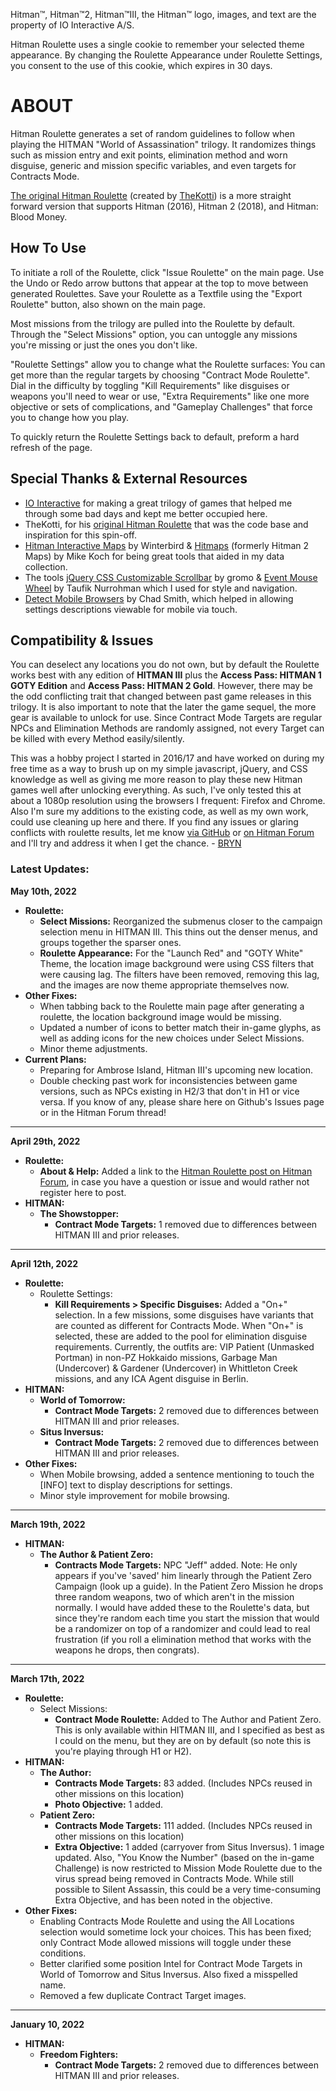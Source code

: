 Hitman™, Hitman™2, Hitman™III, the Hitman™ logo, images, and text are the property of IO Interactive A/S.

Hitman Roulette uses a single cookie to remember your selected theme appearance. By changing the Roulette Appearance under Roulette Settings, you consent to the use of this cookie, which expires in 30 days.

# ABOUT

Hitman Roulette generates a set of random guidelines to follow when playing the HITMAN "World of Assassination" trilogy. It randomizes things such as mission entry and exit points, elimination method and worn disguise, generic and mission specific variables, and even targets for Contracts Mode.

[The original Hitman Roulette](https://thekotti.github.io/about.html) (created by [TheKotti](https://twitter.com/TheKotti))  is a more straight forward version that supports Hitman (2016), Hitman 2 (2018), and Hitman: Blood Money.

## How To Use

To initiate a roll of the Roulette, click "Issue Roulette" on the main page. Use the Undo or Redo arrow buttons that appear at the top to move between generated Roulettes. Save your Roulette as a Textfile using the "Export Roulette" button, also shown on the main page.

Most missions from the trilogy are pulled into the Roulette by default. Through the "Select Missions" option, you can untoggle any missions you're missing or just the ones you don't like.

"Roulette Settings" allow you to change what the Roulette surfaces: You can get more than the regular targets by choosing "Contract Mode Roulette". Dial in the difficulty by toggling "Kill Requirements" like disguises or weapons you'll need to wear or use, "Extra Requirements" like one more objective or sets of complications, and "Gameplay Challenges" that force you to change how you play.

To quickly return the Roulette Settings back to default, preform a hard refresh of the page.

## Special Thanks & External Resources
* [IO Interactive](https://www.ioi.dk/) for making a great trilogy of games that helped me through some bad days and kept me better occupied here.
* TheKotti, for his [original Hitman Roulette](https://thekotti.github.io/about.html) that was the code base and inspiration for this spin-off.
* [Hitman Interactive Maps](http://hitmanmaps.com/) by Winterbird & [Hitmaps](https://www.hitmaps.com/) (formerly Hitman 2 Maps) by Mike Koch for being great tools that aided in my data collection.
* The tools [jQuery CSS Customizable Scrollbar](https://github.com/gromo/jquery.scrollbar) by gromo & [Event Mouse Wheel](https://www.dte.web.id/2013/02/event-mouse-wheel.html) by Taufik Nurrohman which I used for style and navigation.
* [Detect Mobile Browsers](http://detectmobilebrowsers.com/) by Chad Smith, which helped in allowing settings descriptions viewable for mobile via touch.

## Compatibility & Issues

You can deselect any locations you do not own, but by default the Roulette works best with any edition of **HITMAN III** plus the **Access Pass: HITMAN 1 GOTY Edition** and **Access Pass: HITMAN 2 Gold**. However, there may be the odd conflicting trait that changed between past game releases in this trilogy. It is also important to note that the later the game sequel, the more gear is available to unlock for use. Since Contract Mode Targets are regular NPCs and Elimination Methods are randomly assigned, not every Target can be killed with every Method easily/silently.

This was a hobby project I started in 2016/17 and have worked on during my free time as a way to brush up on my simple javascript, jQuery, and CSS knowledge as well as giving me more reason to play these new Hitman games well after unlocking everything. As such, I've only tested this at about a 1080p resolution using the browsers I frequent: Firefox and Chrome. Also I'm sure my additions to the existing code, as well as my own work, could use cleaning up here and there. If you find any issues or glaring conflicts with roulette results, let me know [via GitHub](https://github.com/BRYN4444/HitmanRoulette/issues) or [on Hitman Forum](https://hitmanforum.com/t/13107) and I'll try and address it when I get the chance. - [BRYN](http://bryn.info/)

### Latest Updates:

**May 10th, 2022**
* **Roulette:**
  * **Select Missions:** Reorganized the submenus closer to the campaign selection menu in HITMAN III. This thins out the denser menus, and groups together the sparser ones.
  * **Roulette Appearance:** For the "Launch Red" and "GOTY White" Theme, the location image background were using CSS filters that were causing lag. The filters have been removed, removing this lag, and the images are now theme appropriate themselves now.
* **Other Fixes:**
  * When tabbing back to the Roulette main page after generating a roulette, the location background image would be missing.
  * Updated a number of icons to better match their in-game glyphs, as well as adding icons for the new choices under Select Missions.
  * Minor theme adjustments.
* **Current Plans:**
  * Preparing for Ambrose Island, Hitman III's upcoming new location.
  * Double checking past work for inconsistencies between game versions, such as NPCs existing in H2/3 that don't in H1 or vice versa. If you know of any, please share here on Github's Issues page or in the Hitman Forum thread!

---

**April 29th, 2022**
* **Roulette:**
  * **About & Help:** Added a link to the [Hitman Roulette post on Hitman Forum](https://www.hitmanforum.com/t/13107), in case you have a question or issue and would rather not register here to post.
* **HITMAN:**
  * **The Showstopper:**
    * **Contract Mode Targets:** 1 removed due to differences between HITMAN III and prior releases.

---

**April 12th, 2022**
* **Roulette:**
  * Roulette Settings:
    * **Kill Requirements > Specific Disguises:** Added a "On+" selection. In a few missions, some disguises have variants that are counted as different for Contracts Mode. When "On+" is selected, these are added to the pool for elimination disguise requirements. Currently, the outfits are: VIP Patient (Unmasked Portman) in non-PZ Hokkaido missions, Garbage Man (Undercover) & Gardener (Undercover) in Whittleton Creek missions, and any ICA Agent disguise in Berlin.
* **HITMAN:**
  * **World of Tomorrow:**
    * **Contract Mode Targets:** 2 removed due to differences between HITMAN III and prior releases.
  * **Situs Inversus:**
    * **Contract Mode Targets:** 2 removed due to differences between HITMAN III and prior releases.
* **Other Fixes:**
  * When Mobile browsing, added a sentence mentioning to touch the [INFO] text to display descriptions for settings.
  * Minor style improvement for mobile browsing.

---

**March 19th, 2022**
* **HITMAN:**
  * **The Author & Patient Zero:**
    * **Contracts Mode Targets:** NPC "Jeff" added. Note: He only appears if you've 'saved' him linearly through the Patient Zero Campaign (look up a guide). In the Patient Zero Mission he drops three random weapons, two of which aren't in the mission normally. I would have added these to the Roulette's data, but since they're random each time you start the mission that would be a randomizer on top of a randomizer and could lead to real frustration (if you roll a elimination method that works with the weapons he drops, then congrats).

---

**March 17th, 2022**
* **Roulette:**
  * Select Missions:
    * **Contract Mode Roulette:** Added to The Author and Patient Zero. This is only available within HITMAN III, and I specified as best as I could on the menu, but they are on by default (so note this is you're playing through H1 or H2).
* **HITMAN:**
  * **The Author:**
    * **Contracts Mode Targets:** 83 added. (Includes NPCs reused in other missions on this location)
	* **Photo Objective:** 1 added.
  * **Patient Zero:**
    * **Contracts Mode Targets:** 111 added. (Includes NPCs reused in other missions on this location)
	* **Extra Objective:** 1 added (carryover from Situs Inversus). 1 image updated. Also, "You Know the Number" (based on the in-game Challenge) is now restricted to Mission Mode Roulette due to the virus spread being removed in Contracts Mode. While still possible to Silent Assassin, this could be a very time-consuming Extra Objective, and has been noted in the objective.
* **Other Fixes:**
  * Enabling Contracts Mode Roulette and using the All Locations selection would sometime lock your choices. This has been fixed; only Contract Mode allowed missions will toggle under these conditions.
  * Better clarified some position Intel for Contract Mode Targets in World of Tomorrow and Situs Inversus. Also fixed a misspelled name.
  * Removed a few duplicate Contract Target images.

---

**January 10, 2022**
* **HITMAN:**
  * **Freedom Fighters:**
    * **Contract Mode Targets:** 2 removed due to differences between HITMAN III and prior releases.
